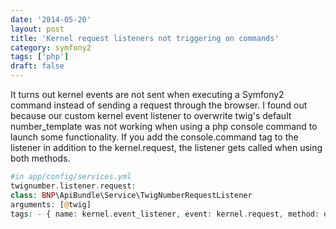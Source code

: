 ```yaml
---
date: '2014-05-20'
layout: post
title: 'Kernel request listeners not triggering on commands'
category: symfony2
tags: ['php']
draft: false
---
```


It turns out kernel events are not sent when executing a Symfony2 command instead of sending a request through the browser. I found out because our custom kernel event listener to overwrite twig's default number_template was not working when using a php console command to launch some functionality. If you add the console.command tag to the listener in addition to the kernel.request, the listener gets called when using both methods.

```php
#in app/config/services.yml
twignumber.listener.request:
class: BNP\ApiBundle\Service\TwigNumberRequestListener
arguments: [@twig]
tags: - { name: kernel.event_listener, event: kernel.request, method: onKernelRequest } - { name: kernel.event_listener, event: console.command, method: onKernelRequest }
```
